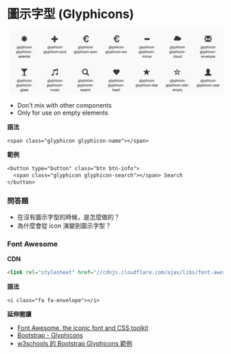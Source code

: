 # 圖示字型 (Glyphicons)

![icon](./assets/icon.png)

* Don't mix with other components
* Only for use on empty elements

**語法**

```
<span class="glyphicon glyphicon-name"></span>
```

**範例**

```
<button type="button" class="btn btn-info">
  <span class="glyphicon glyphicon-search"></span> Search
</button>
```

### 問答題

* 在沒有圖示字型的時候，是怎麼做的？
* 為什麼會從 icon 演變到圖示字型？

### Font Awesome

**CDN**

```html
<link rel="stylesheet" href="//cdnjs.cloudflare.com/ajax/libs/font-awesome/4.2.0/css/font-awesome.min.css">
```

**語法**

```
<i class="fa fa-envelope"></i>
```

**延伸閱讀**

* [Font Awesome, the iconic font and CSS toolkit](http://fontawesome.io/)
* [Bootstrap - Glyphicons](http://getbootstrap.com/components/#glyphicons)
* [w3schools 的 Bootstrap Glyphicons 範例](http://www.w3schools.com/bootstrap/tryit.asp?filename=trybs_glyphs&stacked=h)
